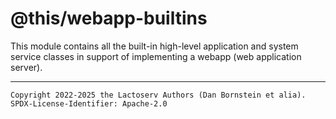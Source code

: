 @this/webapp-builtins
=====================

This module contains all the built-in high-level application and system service
classes in support of implementing a webapp (web application server).

- - - - - - - - - -
```
Copyright 2022-2025 the Lactoserv Authors (Dan Bornstein et alia).
SPDX-License-Identifier: Apache-2.0
```
